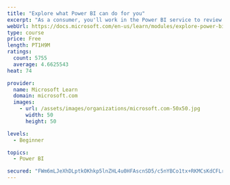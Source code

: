```yaml
---
title: "Explore what Power BI can do for you"
excerpt: "As a consumer, you'll work in the Power BI service to review and interact with content that has been shared with you. This module provides the foundational information that you need to work effectively in the Power BI service."
webUrl: https://docs.microsoft.com/en-us/learn/modules/explore-power-bi-service/
type: course
price: Free
length: PT1H9M
ratings:
  count: 5755
  average: 4.6625543
heat: 74

provider:
  name: Microsoft Learn
  domain: microsoft.com
  images:
    - url: /assets/images/organizations/microsoft.com-50x50.jpg
      width: 50
      height: 50

levels:
  - Beginner

topics:
  - Power BI

secured: "FWm6mLJeXhDLptkOKhkp5lnZHL4u0HFAscnSD5/c5nYBCo1tx+RKMCsKdCFLrpMdIHmoCnrGrgvHf+v8D7pvdNdSl40vFmBSz+QVKQBd5p8g2j7w9UzIiIlS7nXI521FRZMMN4Rq7k6stGZk3Ixo1c1xw9IM6/Qtu0UX7LnB2/cWpOT8kTzCN71EsbW8A4niFRbqoGqWtQzwe56jvMo6j/B7wpKmmGJFjO7+ipliWwfNdP152AMmGcRiEI5AhWUZJpL0+ZHoXXyHwiGAcgJbC777Z1QBRg9h4aWD37QtFx01TJbO/r5KyNE1+s+pJwfwkyK8t5IXOmxI2EQPrs+jiuK27ajA6PASJHyXDDiq3kNsF5yNzQEtKv7msYFv53/sAgdYn7pEpcJHAj3cGDg2Og==;2u45EmiPbtYQVb4aqsBS9g=="
---
```


